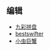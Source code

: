 ## 编辑
* [九彩拼盘](http://www.jianshu.com/u/EhUmA3)
* [bestswifter](http://www.jianshu.com/u/3e55748920d2)
* [小虫巨蟹](http://www.jianshu.com/u/7233332cb959)